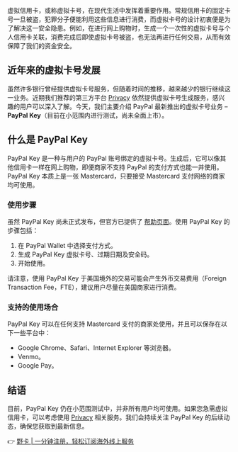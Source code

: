虚拟信用卡，或称虚拟卡号，在现代生活中发挥着重要作用。常规信用卡的固定卡号一旦被盗，犯罪分子便能利用这些信息进行消费，而虚拟卡号的设计初衷便是为了解决这一安全隐患。例如，在进行网上购物时，生成一个一次性的虚拟卡号与个人信用卡关联，消费完成后即使虚拟卡号被盗，也无法再进行任何交易，从而有效保障了我们的资金安全。

## 近年来的虚拟卡号发展

虽然许多银行曾经提供虚拟卡号服务，但随着时间的推移，越来越少的银行继续这一业务。近期我们推荐的第三方平台 [Privacy](https://bit.ly/bewildcard) 依然提供虚拟卡号生成服务，感兴趣的用户可以深入了解。今天，我们主要介绍 PayPal 最新推出的虚拟卡号业务 – **PayPal Key**（目前在小范围内进行测试，尚未全面上市）。

## 什么是 PayPal Key

PayPal Key 是一种与用户的 PayPal 账号绑定的虚拟卡号。生成后，它可以像其他信用卡一样在网上购物，即便商家不支持 PayPal 的支付方式也能一并使用。PayPal Key 本质上是一张 Mastercard，只要接受 Mastercard 支付网络的商家均可使用。

### 使用步骤

虽然 PayPal Key 尚未正式发布，但官方已提供了 [帮助页面](https://www.paypal.com/us/smarthelp/article/what-is-paypal-key-and-where-can-i-use-it-faq4240)。使用 PayPal Key 的步骤包括：

1. 在 PayPal Wallet 中选择支付方式。
2. 生成 PayPal Key 虚拟卡号、过期日期及安全码。
3. 开始使用。

请注意，使用 PayPal Key 于美国境外的交易可能会产生外币交易费用（Foreign Transaction Fee，FTE），建议用户尽量在美国商家进行消费。

### 支持的使用场合

PayPal Key 可以在任何支持 Mastercard 支付的商家处使用，并且可以保存在以下一些平台中：

- Google Chrome、Safari、Internet Explorer 等浏览器。
- Venmo。
- Google Pay。

## 结语

目前，PayPal Key 仍在小范围测试中，并非所有用户均可使用。如果您急需虚拟信用卡，可以考虑使用 [Privacy](https://bit.ly/bewildcard) 相关服务。我们会持续关注 PayPal Key 的后续动态，确保您获取到最新信息。

👉 [野卡 | 一分钟注册，轻松订阅海外线上服务](https://bit.ly/bewildcard)